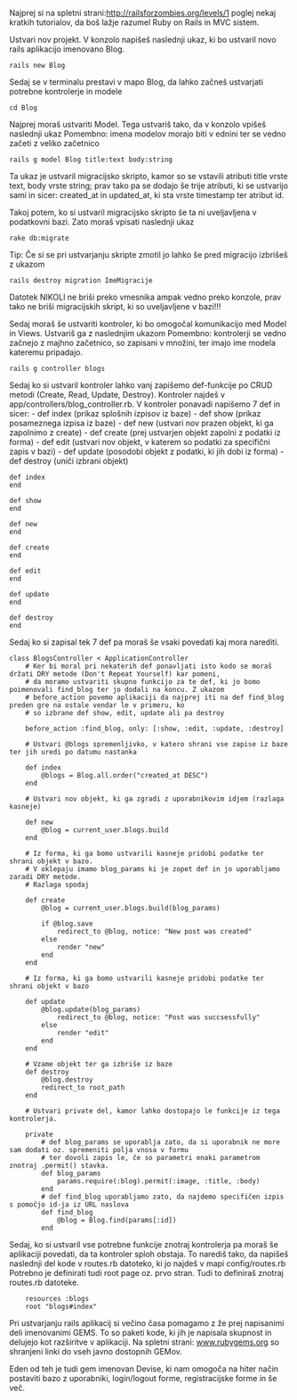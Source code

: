 Najprej si na spletni strani:http://railsforzombies.org/levels/1 poglej nekaj kratkih tutorialov, da boš lažje razumel Ruby on Rails in MVC sistem.

Ustvari nov projekt. V konzolo napišeš naslednji ukaz, ki bo ustvaril novo rails aplikacijo imenovano Blog.
```
rails new Blog
```

Sedaj se v terminalu prestavi v mapo Blog, da lahko začneš ustvarjati potrebne kontrolerje in modele
```
cd Blog
```

Najprej moraš ustvariti Model. Tega ustvariš tako, da v konzolo vpišeš naslednji ukaz
Pomembno: imena modelov morajo biti v ednini ter se vedno začeti z veliko začetnico

```
rails g model Blog title:text body:string
```

Ta ukaz je ustvaril migracijsko skripto, kamor so se vstavili atributi title vrste text, body vrste string; prav tako
pa se dodajo še trije atributi, ki se ustvarijo sami in sicer: created_at in updated_at, ki sta vrste timestamp ter atribut id.

Takoj potem, ko si ustvaril migracijsko skripto še ta ni uveljavljena v podatkovni bazi. Zato moraš vpisati naslednji ukaz
```
rake db:migrate
```

Tip: Če si se pri ustvarjanju skripte zmotil jo lahko še pred migracijo izbrišeš z ukazom
```
rails destroy migration ImeMigracije
```
Datotek NIKOLI ne briši preko vmesnika ampak vedno preko konzole, prav tako ne briši migracijskih skript, ki so uveljavljene v bazi!!!

Sedaj moraš še ustvariti kontroler, ki bo omogočal komunikacijo med Model in Views. Ustvariš ga z naslednjim ukazom
Pomembno: kontrolerji se vedno začnejo z majhno začetnico, so zapisani v množini, ter imajo ime modela kateremu pripadajo.
```
rails g controller blogs
```
Sedaj ko si ustvaril kontroler lahko vanj zapišemo def-funkcije po CRUD metodi (Create, Read, Update, Destroy). Kontroler najdeš v app/controllers/blog_controller.rb. V kontroler ponavadi
napišemo 7 def in sicer:
    - def index (prikaz splošnih izpisov iz baze)
    - def show (prikaz posameznega izpisa iz baze)
    - def new (ustvari nov prazen objekt, ki ga zapolnimo z create)
    - def create (prej ustvarjen objekt zapolni z podatki iz forma)
    - def edit (ustvari nov objekt, v katerem so podatki za specifični zapis v bazi)
    - def update (posodobi objekt z podatki, ki jih dobi iz forma)
    - def destroy (uniči izbrani objekt)

```
def index
end

def show
end

def new
end

def create
end

def edit
end

def update
end

def destroy
end
```

Sedaj ko si zapisal tek 7 def pa moraš še vsaki povedati kaj mora narediti.
```
class BlogsController < ApplicationController
    # Ker bi moral pri nekaterih def ponavljati isto kodo se moraš držati DRY metode (Don't Repeat Yourself) kar pomeni,
    # da moramo ustvariti skupno funkcijo za te def, ki jo bomo poimenovali find_blog ter jo dodali na koncu. Z ukazom
    # before_action povemo aplikaciji da najprej iti na def find_blog preden gre na ostale vendar le v primeru, ko
    # so izbrane def show, edit, update ali pa destroy

    before_action :find_blog, only: [:show, :edit, :update, :destroy]
```

```
    # Ustvari @blogs spremenljivko, v katero shrani vse zapise iz baze ter jih uredi po datumu nastanka

    def index
        @blogs = Blog.all.order("created_at DESC")
    end
```

```
    # Ustvari nov objekt, ki ga zgradi z uporabnikovim idjem (razlaga kasneje)

    def new
        @blog = current_user.blogs.build
    end
```

```
    # Iz forma, ki ga bomo ustvarili kasneje pridobi podatke ter shrani objekt v bazo.
    # V oklepaju imamo blog_params ki je zopet def in jo uporabljamo zaradi DRY metode.
    # Razlaga spodaj

    def create
        @blog = current_user.blogs.build(blog_params)
        
        if @blog.save
            redirect_to @blog, notice: "New post was created"
        else
            render "new"
        end
    end
```

```
    # Iz forma, ki ga bomo ustvarili kasneje pridobi podatke ter shrani objekt v bazo

    def update
        @blog.update(blog_params)
            redirect_to @blog, notice: "Post was succsessfully"
        else
            render "edit"
        end
    end
```

```
    # Vzame objekt ter ga izbriše iz baze
    def destroy
        @blog.destroy
        redirect_to root_path
    end
```

```
    # Ustvari private del, kamor lahko dostopajo le funkcije iz tega kontrolerja. 

    private
        # def blog_params se uporablja zato, da si uporabnik ne more sam dodati oz. spremeniti polja vnosa v formu
        # ter dovoli zapis le, če so parametri enaki parametrom znotraj .permit() stavka.
        def blog_params
            params.require(:blog).permit(:image, :title, :body)
        end
        # def find_blog uporabljamo zato, da najdemo specifičen izpis s pomočjo id-ja iz URL naslova
        def find_blog
            @blog = Blog.find(params[:id])
        end
```

Sedaj, ko si ustvaril vse potrebne funkcije znotraj kontrolerja pa moraš še aplikaciji povedati, da ta kontroler sploh obstaja.
To narediš tako, da napišeš naslednji del kode v routes.rb datoteko, ki jo najdeš v mapi config/routes.rb
Potrebno je definirati tudi root page oz. prvo stran. Tudi to definiraš znotraj routes.rb datoteke.
```
    resources :blogs
    root "blogs#index"
```


Pri ustvarjanju rails aplikacij si večino časa pomagamo z že prej napisanimi deli imenovanimi GEMS.
To so paketi kode, ki jih je napisala skupnost in delujejo kot razširitve v aplikaciji.
Na spletni strani: www.rubygems.org so shranjeni linki do vseh javno dostopnih GEMov.

Eden od teh je tudi gem imenovan Devise, ki nam omogoča na hiter način postaviti bazo z uporabniki, login/logout forme, registracijske forme in še več.

